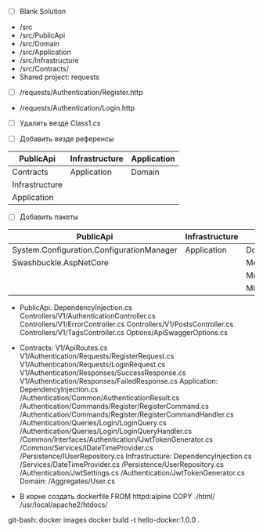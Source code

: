 
- [ ] Blank Solution 
* /src
* /src/PublicApi
* /src/Domain 
* /src/Application 
* /src/Infrastructure 
* /src/Contracts/ 
* Shared project: requests

- [ ] /requests/Authentication/Register.http 
* /requests/Authentication/Login.http 

- [ ] Удалить везде Class1.cs 


- [ ] Добавить везде референсы

| PublicApi | Infrastructure | Application |
|-----------|----------------|-------------|
|Contracts| Application | Domain|
|Infrastructure|||
|Application|||


- [ ] Добавить пакеты

| PublicApi | Infrastructure | Application |
|-----------|----------------|-------------|
|System.Configuration.ConfigurationManager | Application | Domain|
|Swashbuckle.AspNetCore ||MediatR |
|||MediatR.Extensions.Microsoft.DependencyInjection |
|||Microsoft.Extensions.DependencyInjection.Abstractions |


* PublicApi: 
DependencyInjection.cs 
Controllers/V1/AuthenticationController.cs 
Controllers/V1/ErrorController.cs 
Controllers/V1/PostsController.cs 
Controllers/V1/TagsController.cs 
Options/ApiSwaggerOptions.cs 
 
* Contracts: 
V1/ApiRoutes.cs 
V1/Authentication/Requests/RegisterRequest.cs 
V1/Authentication/Requests/LoginRequest.cs 
V1/Authentication/Responses/SuccessResponse.cs 
V1/Authentication/Responses/FailedResponse.cs 
Application: 
DependencyInjection.cs 
/Authentication/Common/AuthenticationResult.cs 
/Authentication/Commands/Register/RegisterCommand.cs 
/Authentication/Commands/Register/RegisterCommandHandler.cs 
/Authentication/Queries/Login/LoginQuery.cs 
/Authentication/Queries/Login/LoginQueryHandler.cs 
/Common/Interfaces/Authentication/IJwtTokenGenerator.cs 
/Common/Services/IDateTimeProvider.cs 
/Persistence/IUserRepository.cs 
Infrastructure: 
DependencyInjection.cs 
/Services/DateTimeProvider.cs 
/Persistence/UserRepository.cs 
/Authentication/JwtSettings.cs 
/Authentication/JwtTokenGenerator.cs 
Domain: 
/Aggregates/User.cs 

 * В корне создать dockerfile
     FROM httpd:alpine
     COPY ./html/ /usr/local/apache2/htdocs/

git-bash:
docker images
docker build -t hello-docker:1.0.0 .
